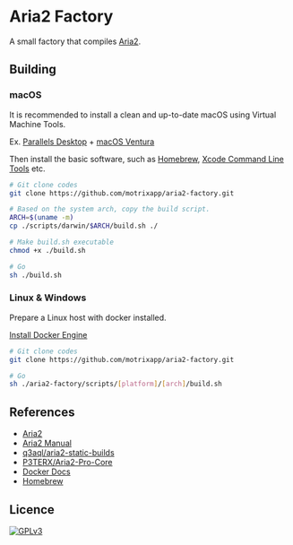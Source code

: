 # Aria2 Factory
A small factory that compiles [Aria2](https://github.com/aria2/aria2).

## Building

### macOS
It is recommended to install a clean and up-to-date macOS using Virtual Machine Tools. 

Ex. [Parallels Desktop](https://www.parallels.com/) + [macOS Ventura](https://www.apple.com/macos/ventura/)

Then install the basic software, such as [Homebrew](https://brew.sh), [Xcode Command Line Tools](https://developer.apple.com/xcode/resources/) etc.

```bash
# Git clone codes
git clone https://github.com/motrixapp/aria2-factory.git

# Based on the system arch, copy the build script.
ARCH=$(uname -m)
cp ./scripts/darwin/$ARCH/build.sh ./

# Make build.sh executable
chmod +x ./build.sh

# Go
sh ./build.sh
```

### Linux & Windows
Prepare a Linux host with docker installed.

[Install Docker Engine](https://docs.docker.com/engine/install/)


```bash
# Git clone codes
git clone https://github.com/motrixapp/aria2-factory.git

# Go
sh ./aria2-factory/scripts/[platform]/[arch]/build.sh
```


## References
- [Aria2](https://github.com/aria2/aria2)
- [Aria2 Manual](https://aria2.github.io/manual/en/html/)
- [q3aql/aria2-static-builds](https://github.com/q3aql/aria2-static-builds)
- [P3TERX/Aria2-Pro-Core](https://github.com/P3TERX/Aria2-Pro-Core)
- [Docker Docs](https://docs.docker.com/)
- [Homebrew](https://brew.sh)


## Licence
[![GPLv3](https://www.gnu.org/graphics/gplv3-127x51.png)](https://github.com/motrixapp/aria2-factory/blob/master/LICENSE)